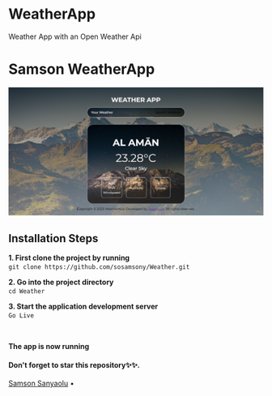 # WeatherApp
Weather App with an Open Weather Api

# Samson WeatherApp
![Samson WeatherApp](https://raw.githubusercontent.com/sosamsony/WeatherApp/master/assets/screen.png)


## Installation Steps 
**1. First clone the project by running** <br />
   ``` git clone https://github.com/sosamsony/Weather.git ```
<br />

**2. Go into the project directory**  <br />
   ``` cd Weather ``` 
   <br />

**3. Start the application development server**<br />
    ``` Go Live ```

<br /> 


**The app is now running**
<br />

#### Don't forget to star this repository✨✨.

<a href="https://sosamson.com">Samson Sanyaolu</a> •
